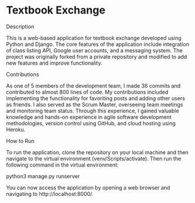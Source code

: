 # Textbook Exchange
Description

This is a web-based application for textbook exchange developed using Python and Django. The core features of the application include integration of class listing API, Google user accounts, and a messaging system. The project was originally forked from a private repository and modified to add new features and improve functionality.

Contributions

As one of 5 members of the development team, I made 36 commits and contributed to almost 800 lines of code. My contributions included implementing the functionality for favoriting posts and adding other users as friends. I also served as the Scrum Master, overseeing team meetings and monitoring team status. Through this experience, I gained valuable knowledge and hands-on experience in agile software development methodologies, version control using GitHub, and cloud hosting using Heroku.

How to Run

To run the application, clone the repository on your local machine and then navigate to the virtual environment (venv/Scripts/activate). Then run the following command in the virtual environment:

python3 manage.py runserver

You can now access the application by opening a web browser and navigating to http://localhost:8000/.
